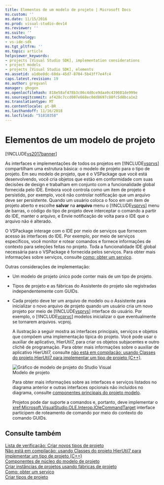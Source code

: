 ```yaml
---
title: Elementos de um modelo de projeto | Microsoft Docs
ms.custom: ''
ms.date: 11/15/2016
ms.prod: visual-studio-dev14
ms.reviewer: ''
ms.suite: ''
ms.technology:
- vs-ide-sdk
ms.tgt_pltfrm: ''
ms.topic: article
helpviewer_keywords:
- projects [Visual Studio SDK], implementation considerations
- project models
- projects [Visual Studio SDK], elements
ms.assetid: a1dbe0dc-68da-45d7-8704-5b43ff7e4fc4
caps.latest.revision: 19
ms.author: gregvanl
manager: ghogen
ms.openlocfilehash: 818e58af478b3c86c4d0ce9daa9c439681de999e
ms.sourcegitcommit: af428c7ccd007e668ec0dd8697c88fc5d8bca1e2
ms.translationtype: MT
ms.contentlocale: pt-BR
ms.lasthandoff: 11/16/2018
ms.locfileid: "51810358"
---
```

# <a name="elements-of-a-project-model"></a>Elementos de um modelo de projeto
[!INCLUDE[vs2017banner](../../includes/vs2017banner.md)]

As interfaces e implementações de todos os projetos em [!INCLUDE[vsprvs](../../includes/vsprvs-md.md)] compartilham uma estrutura básica: o modelo de projeto para o tipo de projeto. Em seu modelo de projeto, que é o VSPackage que você está desenvolvendo, você cria objetos que estão em conformidade com suas decisões de design e trabalham em conjunto com a funcionalidade global fornecida pelo IDE. Embora você controla como um item de projeto é persistido, por exemplo, você não controlar notificação que um arquivo deve ser persistente. Quando um usuário coloca o foco em um item de projeto aberto e escolhe **salvar** na **arquivo** menu o [!INCLUDE[vsprvs](../../includes/vsprvs-md.md)] menu de barras, o código do tipo de projeto deve interceptar o comando a partir do IDE, manter o arquivo, e Envie notificação de volta para o IDE que o arquivo não é alterado.  
  
 O VSPackage interage com o IDE por meio de serviços que fornecem acesso às interfaces do IDE. Por exemplo, por meio de serviços específicos, você monitor e rotear comandos e fornece informações de contexto para seleções feitas no projeto. Toda a funcionalidade IDE global necessária para o VSPackage é fornecida pelos serviços. Para obter mais informações sobre serviços, consulte [como: obter um serviço](../../extensibility/how-to-get-a-service.md).  
  
 Outras considerações de implementação:  
  
- Um modelo de projeto único pode conter mais de um tipo de projeto.  
  
- Tipos de projeto e as fábricas do Assistente do projeto são registradas independentemente com GUIDs.  
  
- Cada projeto deve ter um arquivo de modelo ou o Assistente para inicializar o novo arquivo de projeto quando um usuário cria um novo projeto por meio de [!INCLUDE[vsprvs](../../includes/vsprvs-md.md)] interface do usuário. Por exemplo, o [!INCLUDE[vcprvc](../../includes/vcprvc-md.md)] modelos inicializar o que eventualmente se tornarem arquivos. vcproj.  
  
  A ilustração a seguir mostra as interfaces principais, serviços e objetos que compõem uma implementação típica do projeto. Você pode usar o auxiliar de aplicativo, HierUtil7, para criar os objetos subjacentes e outro clichê de programação. Para obter mais informações sobre o auxiliar de aplicativo HierUtil7, consulte [não está em compilação: usando Classes do projeto HierUtil7 para implementar um tipo de projeto (C++)](http://msdn.microsoft.com/en-us/a5c16a09-94a2-46ef-87b5-35b815e2f346).  
  
  ![Gráfico de modelo de projeto do Studio Visual](../../extensibility/internals/media/vsprojectmodel.gif "vsProjectModel")  
  Modelo de projeto  
  
  Para obter mais informações sobre as interfaces e serviços listados no diagrama anterior e outras interfaces opcionais não incluídos no diagrama, consulte [componentes principais do projeto modelo](../../extensibility/internals/project-model-core-components.md).  
  
  Projetos pode dar suporte a comandos e, portanto, deve implementar o <xref:Microsoft.VisualStudio.OLE.Interop.IOleCommandTarget> interface participem de roteamento de comando por meio do contexto do comando GUIDs.  
  
## <a name="see-also"></a>Consulte também  
 [Lista de verificação: Criar novos tipos de projeto](../../extensibility/internals/checklist-creating-new-project-types.md)   
 [Não está em compilação: usando Classes do projeto HierUtil7 para implementar um tipo de projeto (C++)](http://msdn.microsoft.com/en-us/a5c16a09-94a2-46ef-87b5-35b815e2f346)   
 [Componentes de núcleo do modelo de projeto](../../extensibility/internals/project-model-core-components.md)   
 [Criar instâncias de projetos usando fábricas de projeto](../../extensibility/internals/creating-project-instances-by-using-project-factories.md)   
 [Como: obter um serviço](../../extensibility/how-to-get-a-service.md)   
 [Criar tipos de projeto](../../extensibility/internals/creating-project-types.md)

